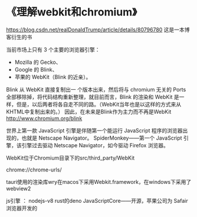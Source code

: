 




# 《理解webkit和chromium》

https://blog.csdn.net/realDonaldTrump/article/details/80796780
这是一本博客衍生的书

当前市场上只有 3 个主要的浏览器引擎：
- Mozilla 的 Gecko、
- Google 的 Blink、
- 苹果的 WebKit（Blink 的近亲）。

Blink 从 WebKit 直接复制出一
个版本出来，然后将与 chromium 无关的 Ports 全部移除掉，将代码结构重新整理，就目前而言，Blink 的渲染和
WebKit 是一样，但是，以后两者将各自走不同的路。（WebKit当年也是以这样的方式来从KHTML中复制出来的。）
因此，在未来是Blink作为主力而不再是WebKit
http://www.chromium.org/blink

世界上第一款 JavaScript 引擎是伴随第一个能运行 JavaScript 程序的浏览器出现的，也就是 Netscape Navigator。
SpiderMonkey——第一个 JavaScript 引擎，该引擎过去驱动 Netscape Navigator，如今驱动 Firefox 浏览器。


WebKit位于Chromium目录下的src/third_party/WebKit

chrome://chrome-urls/

tauri使用的渲染库wry在macos下采用Webkit.framework，在windows下采用了webview2


js引擎 ： nodejs-v8 rust的deno
JavaScriptCore——开源，苹果公司为 Safair 浏览器开发的














